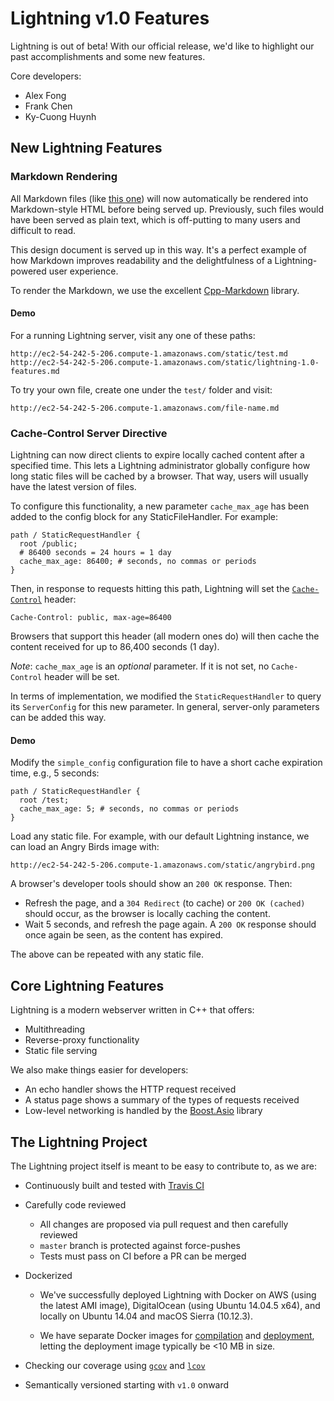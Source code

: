 # Lightning v1.0 Features

Lightning is out of beta! With our official release, we'd like
to highlight our past accomplishments and some new features.

Core developers: 

* Alex Fong
* Frank Chen
* Ky-Cuong Huynh


## New Lightning Features

### Markdown Rendering

All Markdown files (like [this one](https://github.com/UCLA-CS130/Mr.-Robot-et-al./blob/e34b0fcb693a28f48e4270a6f0e38967f05a3b65/test/test.md))
will now automatically be rendered into Markdown-style HTML before being 
served up. Previously, such files would have been served as plain text, 
which is off-putting to many users and difficult to read.

This design document is served up in this way. It's a perfect example of
how Markdown improves readability and the delightfulness of a Lightning-powered
user experience.

To render the Markdown, we use the excellent [Cpp-Markdown](https://github.com/KyCodeHuynh/Cpp-Markdown) library.


#### Demo

For a running Lightning server, visit any one of these paths: 

    http://ec2-54-242-5-206.compute-1.amazonaws.com/static/test.md
    http://ec2-54-242-5-206.compute-1.amazonaws.com/static/lightning-1.0-features.md

To try your own file, create one under the `test/` folder
and visit: 

    http://ec2-54-242-5-206.compute-1.amazonaws.com/file-name.md


### Cache-Control Server Directive

Lightning can now direct clients to expire locally cached content 
after a specified time. This lets a Lightning administrator globally
configure how long static files will be cached by a browser. That way, 
users will usually have the latest version of files.

To configure this functionality, a new parameter `cache_max_age` has been added to the config
block for any StaticFileHandler. For example:

    path / StaticRequestHandler {
      root /public;
      # 86400 seconds = 24 hours = 1 day
      cache_max_age: 86400; # seconds, no commas or periods
    }

Then, in response to requests hitting this path, Lightning will set
the [`Cache-Control`](https://developer.mozilla.org/en-US/docs/Web/HTTP/Headers/Cache-Control) header: 

    Cache-Control: public, max-age=86400

Browsers that support this header (all modern ones do) will then cache the content received for up to 86,400 seconds (1 day).

*Note*: `cache_max_age` is an *optional* parameter. If it is not set, no 
`Cache-Control` header will be set. 

In terms of implementation, we modified the `StaticRequestHandler`
to query its `ServerConfig` for this new parameter. In general, server-only
parameters can be added this way.


#### Demo

Modify the `simple_config` configuration file to have a short cache
expiration time, e.g., 5 seconds: 

    path / StaticRequestHandler {
      root /test;
      cache_max_age: 5; # seconds, no commas or periods
    }

Load any static file. For example, with our default Lightning instance, 
we can load an Angry Birds image with: 

    http://ec2-54-242-5-206.compute-1.amazonaws.com/static/angrybird.png

A browser's developer tools should show an `200 OK` response. Then: 

* Refresh the page, and a `304 Redirect` (to cache) or `200 OK (cached)` should
  occur, as the browser is locally caching the content.
* Wait 5 seconds, and refresh the page again. A `200 OK` response should once
  again be seen, as the content has expired.

The above can be repeated with any static file.


## Core Lightning Features

Lightning is a modern webserver written in C++ that offers:

* Multithreading
* Reverse-proxy functionality
* Static file serving

We also make things easier for developers: 

* An echo handler shows the HTTP request received
* A status page shows a summary of the types of requests received 
* Low-level networking is handled by the [Boost.Asio](http://www.boost.org/doc/libs/1_63_0/doc/html/boost_asio.html) library


## The Lightning Project

The Lightning project itself is meant to be easy to 
contribute to, as we are:

* Continuously built and tested with [Travis CI](https://travis-ci.org/)

* Carefully code reviewed
    - All changes are proposed via pull request and then carefully reviewed
    - `master` branch is protected against force-pushes
    - Tests must pass on CI before a PR can be merged

* Dockerized
    - We've successfully deployed Lightning with Docker on AWS (using the
      latest AMI image), DigitalOcean (using Ubuntu 14.04.5 x64), and locally
      on Ubuntu 14.04 and macOS Sierra (10.12.3).

    - We have separate Docker images for [compilation](https://github.com/UCLA-CS130/Mr.-Robot-et-al./blob/e34b0fcb693a28f48e4270a6f0e38967f05a3b65/Dockerfile) and [deployment](https://github.com/UCLA-CS130/Mr.-Robot-et-al./blob/e34b0fcb693a28f48e4270a6f0e38967f05a3b65/Dockerfile.run), 
      letting the deployment image typically be <10 MB in size.

* Checking our coverage using [`gcov`](https://gcc.gnu.org/onlinedocs/gcc/Gcov.html) and [`lcov`](https://github.com/linux-test-project/lcov)

* Semantically versioned starting with `v1.0` onward



